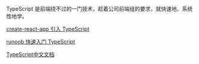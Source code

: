 TypeScript 是前端绕不过的一门技术，趁着公司前端组的要求，就快速地、系统性地学。

[create-react-app 引入 TypeScript](https://create-react-app.dev/docs/adding-typescript)

[runoob 快速入门 TypeScript](https://www.runoob.com/typescript/ts-tutorial.html)

[TypeScript中文文档](https://www.tslang.cn/docs/handbook/basic-types.html)

